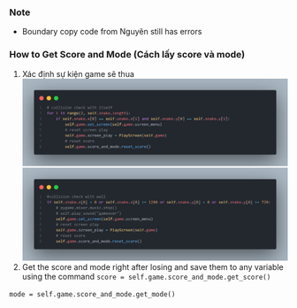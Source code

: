 <!-- Note -->
### Note
- Boundary copy code from Nguyên still has errors

<!-- How to get score and mode (Cách lấy score và mode) -->
### How to Get Score and Mode (Cách lấy score và mode)
1. Xác định sự kiện game sẽ thua
![collision check with itself](readme_source/collision%20check%20with%20itself.png)
![collision check with wall](readme_source/collision%20check%20with%20wall.png)
2. Get the score and mode right after losing and save them to any variable using the command
`score = self.game.score_and_mode.get_score()`

`mode = self.game.score_and_mode.get_mode()`
